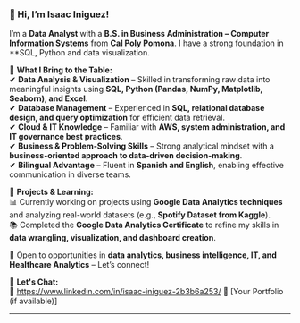 ### 👋 Hi, I’m Isaac Iniguez!  

I’m a **Data Analyst** with a **B.S. in Business Administration – Computer Information Systems** from **Cal Poly Pomona**. I have a strong foundation in **SQL, Python and data visualization.  

🔹 **What I Bring to the Table:**  
✔ **Data Analysis & Visualization** – Skilled in transforming raw data into meaningful insights using **SQL, Python (Pandas, NumPy, Matplotlib, Seaborn), and Excel**.  
✔ **Database Management** – Experienced in **SQL, relational database design, and query optimization** for efficient data retrieval.  
✔ **Cloud & IT Knowledge** – Familiar with **AWS, system administration, and IT governance best practices**.  
✔ **Business & Problem-Solving Skills** – Strong analytical mindset with a **business-oriented approach to data-driven decision-making**.  
✔ **Bilingual Advantage** – Fluent in **Spanish and English**, enabling effective communication in diverse teams.  

🔹 **Projects & Learning:**  
📊 Currently working on projects using **Google Data Analytics techniques** and analyzing real-world datasets (e.g., **Spotify Dataset from Kaggle**).  
📚 Completed the **Google Data Analytics Certificate** to refine my skills in **data wrangling, visualization, and dashboard creation**.  

🚀 Open to opportunities in **data analytics, business intelligence, IT, and Healthcare Analytics** – Let’s connect!  

📩 **Let's Chat:**  
📧 https://www.linkedin.com/in/isaac-iniguez-2b3b6a253/ 
🔗 [Your Portfolio (if available)]  

---
